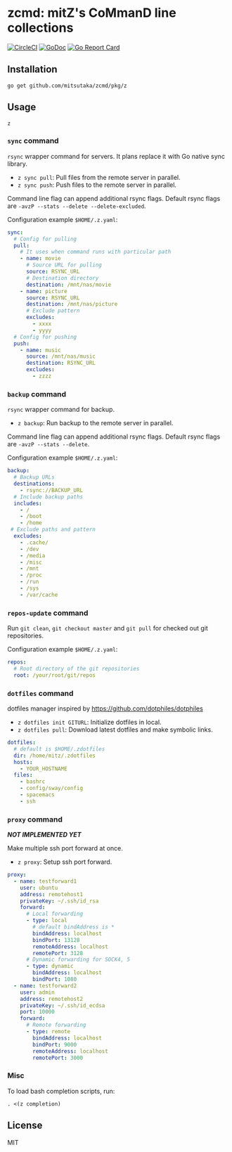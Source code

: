 # zcmd: mitZ's CoMmanD line collections

[![CircleCI](https://circleci.com/gh/mitsutaka/zcmd.svg?style=svg)](https://circleci.com/gh/mitsutaka/zcmd)
[![GoDoc](https://godoc.org/github.com/mitsutaka/zcmd?status.svg)](https://godoc.org/github.com/mitsutaka/zcmd)
[![Go Report Card](https://goreportcard.com/badge/github.com/mitsutaka/zcmd)](https://goreportcard.com/report/github.com/mitsutaka/zcmd)

## Installation

```console
go get github.com/mitsutaka/zcmd/pkg/z
```

## Usage

```console
z
```

### `sync` command

`rsync` wrapper command for servers. It plans replace it with Go native sync library.

- `z sync pull`: Pull files from the remote server in parallel.
- `z sync push`: Push files to the remote server in parallel.

Command line flag can append additional rsync flags. Default rsync flags are `-avzP --stats --delete --delete-excluded`.

Configuration example `$HOME/.z.yaml`:

```yaml
sync:
  # Config for pulling
  pull:
    # It uses when command runs with particular path
    - name: movie
      # Source URL for pulling
      source: RSYNC_URL
      # Destination directory
      destination: /mnt/nas/movie
    - name: picture
      source: RSYNC_URL
      destination: /mnt/nas/picture
      # Exclude pattern
      excludes:
        - xxxx
        - yyyy
  # Config for pushing
  push:
    - name: music
      source: /mnt/nas/music
      destination: RSYNC_URL
      excludes:
        - zzzz
```

### `backup` command

`rsync` wrapper command for backup.

- `z backup`: Run backup to the remote server in parallel.

Command line flag can append additional rsync flags. Default rsync flags are `-avzP --stats --delete`.

Configuration example `$HOME/.z.yaml`:

```yaml
backup:
  # Backup URLs
  destinations:
    - rsync://BACKUP_URL
  # Include backup paths
  includes:
    - /
    - /boot
    - /home
 # Exclude paths and pattern
  excludes:
    - .cache/
    - /dev
    - /media
    - /misc
    - /mnt
    - /proc
    - /run
    - /sys
    - /var/cache
```

### `repos-update` command

Run `git clean`, `git checkout master` and `git pull` for checked out git repositories.

Configuration example `$HOME/.z.yaml`:

```yaml
repos:
  # Root directory of the git repositories
  root: /your/root/git/repos
```

### `dotfiles` command

dotfiles manager inspired by <https://github.com/dotphiles/dotphiles>

- `z dotfiles init GITURL`: Initialize dotfiles in local.
- `z dotfiles pull`: Download latest dotfiles and make symbolic links.

```yaml
dotfiles:
  # default is $HOME/.zdotfiles
  dir: /home/mitz/.zdotfiles
  hosts:
    - YOUR_HOSTNAME
  files:
    - bashrc
    - config/sway/config
    - spacemacs
    - ssh
```

### `proxy` command

***NOT IMPLEMENTED YET***

Make multiple ssh port forward at once.

- `z proxy`: Setup ssh port forward.

```yaml
proxy:
  - name: testforward1
    user: ubuntu
    address: remotehost1
    privateKey: ~/.ssh/id_rsa
    forward:
      # Local forwarding
      - type: local
        # default bindAddress is *
        bindAddress: localhost
        bindPort: 13128
        remoteAddress: localhost
        remotePort: 3128
      # Dynamic forwarding for SOCK4, 5
      - type: dynamic
        bindAddress: localhost
        bindPort: 1080
  - name: testforward2
    user: admin
    address: remotehost2
    privateKey: ~/.ssh/id_ecdsa
    port: 10000
    forward:
      # Remote forwarding
      - type: remote
        bindAddress: localhost
        bindPort: 9000
        remoteAddress: localhost
        remotePort: 3000
```

### Misc

To load bash completion scripts, run:

```console
. <(z completion)
```

## License

MIT
